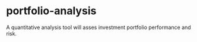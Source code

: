 # portfolio-analysis
A quantitative analysis tool will asses investment portfolio performance and risk. 
